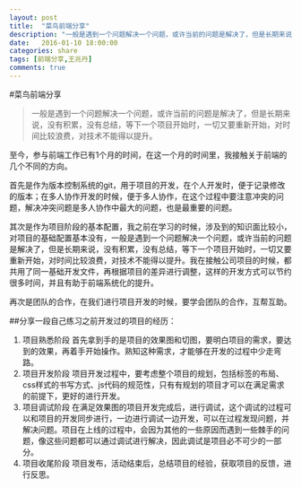 ```yaml
---
layout: post
title:  "菜鸟前端分享"
description: "一般是遇到一个问题解决一个问题，或许当前的问题是解决了，但是长期来说，没有积累，没有总结，等下一个项目开始时，一切又要重新开始，对时间比较浪费，对技术不能得以提升。"
date:   2016-01-10 18:00:00
categories: share
tags: [前端分享,王兆丹]
comments: true
---
```



#菜鸟前端分享
>一般是遇到一个问题解决一个问题，或许当前的问题是解决了，但是长期来说，没有积累，没有总结，等下一个项目开始时，一切又要重新开始，对时间比较浪费，对技术不能得以提升。

至今，参与前端工作已有1个月的时间，在这一个月的时间里，我接触关于前端的几个不同的方向。

首先是作为版本控制系统的git，用于项目的开发，在个人开发时，便于记录修改的版本；在多人协作开发的时候，便于多人协作，在这个过程中要注意冲突的问题，解决冲突问题是多人协作中最大的问题，也是最重要的问题。

其次是作为项目阶段的基本配置，我之前在学习的时候，涉及到的知识面比较小，对项目的基础配置基本没有，一般是遇到一个问题解决一个问题，或许当前的问题是解决了，但是长期来说，没有积累，没有总结，等下一个项目开始时，一切又要重新开始，对时间比较浪费，对技术不能得以提升。我在接触公司项目的时候，都共用了同一基础开发文件，再根据项目的差异进行调整，这样的开发方式可以节约很多时间，并且有助于前端系统化的提升。

再次是团队的合作，在我们进行项目开发的时候，要学会团队的合作，互帮互助。

##分享一段自己练习之前开发过的项目的经历：

1.  项目熟悉阶段
	首先拿到手的是项目的效果图和切图，要明白项目的需求，要达到的效果，再着手开始操作。熟知这种需求，才能够在开发的过程中少走弯路。
2.	项目开发阶段
	项目开发过程中，要考虑整个项目的规划，包括标签的布局、css样式的书写方式、js代码的规范性，只有有规划的项目才可以在满足需求的前提下，更好的进行开发。
3.	项目调试阶段
	在满足效果图的项目开发完成后，进行调试，这个调试的过程可以和项目的开发同步进行，一边进行调试一边开发，可以在过程发现问题，并解决问题。项目在上线的过程中，会因为其他的一些原因而遇到一些棘手的问题，像这些问题都可以通过调试进行解决，因此调试是项目必不可少的一部分。
4.	项目收尾阶段
	项目发布，活动结束后，总结项目的经验，获取项目的反馈，进行反思。